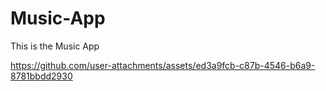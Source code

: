 # Music-App
This is the Music App





https://github.com/user-attachments/assets/ed3a9fcb-c87b-4546-b6a9-8781bbdd2930


